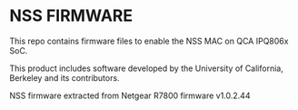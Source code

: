 NSS FIRMWARE
============

This repo contains firmware files to enable the NSS MAC on QCA IPQ806x SoC.

This product includes software developed by the University of California,
Berkeley and its contributors.

NSS firmware extracted from Netgear R7800 firmware v1.0.2.44
